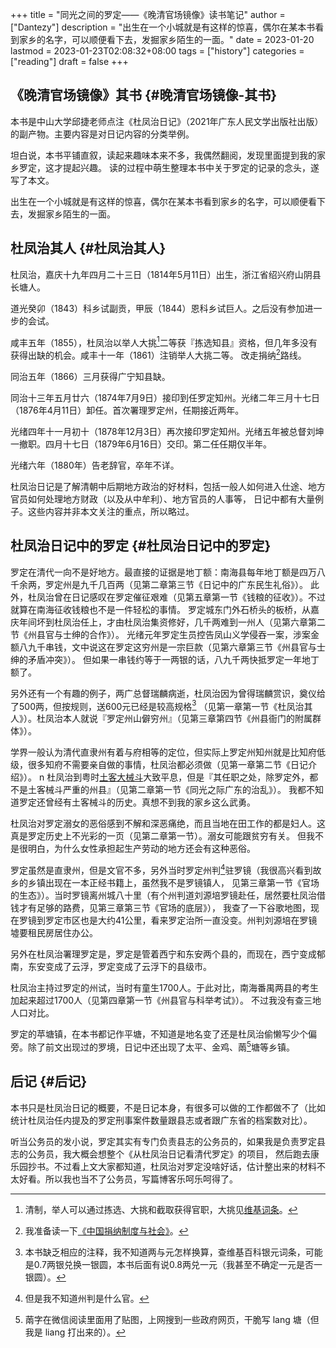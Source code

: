 +++
title = "同光之间的罗定——《晚清官场镜像》读书笔记"
author = ["Dantezy"]
description = "出生在一个小城就是有这样的惊喜，偶尔在某本书看到家乡的名字，可以顺便看下去，发掘家乡陌生的一面。"
date = 2023-01-20
lastmod = 2023-01-23T02:08:32+08:00
tags = ["history"]
categories = ["reading"]
draft = false
+++

## 《晚清官场镜像》其书 {#晚清官场镜像-其书}

本书是中山大学邱捷老师点注《杜凤治日记》（2021年广东人民文学出版社出版）的副产物。主要内容是对日记内容的分类举例。

坦白说，本书平铺直叙，读起来趣味本来不多，我偶然翻阅，发现里面提到我的家乡罗定，这才提起兴趣。
读的过程中萌生整理本书中关于罗定的记录的念头，遂写了本文。

出生在一个小城就是有这样的惊喜，偶尔在某本书看到家乡的名字，可以顺便看下去，发掘家乡陌生的一面。


## 杜凤治其人 {#杜凤治其人}

杜凤治，嘉庆十九年四月二十三日（1814年5月11日）出生，浙江省绍兴府山阴县长塘人。

道光癸卯（1843）科乡试副贡，甲辰（1844）恩科乡试巨人。之后没有参加进一步的会试。

咸丰五年（1855），杜凤治以举人大挑[^fn:1]二等获『拣选知县』资格，但几年多没有获得出缺的机会。咸丰十一年（1861）注销举人大挑二等。
改走捐纳[^fn:2]路线。

同治五年（1866）三月获得广宁知县缺。

同治十三年五月廿六（1874年7月9日）接印到任罗定知州。光绪二年三月十七日（1876年4月11日）卸任。首次署理罗定州，任期接近两年。

光绪四年十一月初十（1878年12月3日）再次接印罗定知州。光绪五年被总督刘坤一撤职。四月十七日（1879年6月16日）交印。第二任任期仅半年。

光绪六年（1880年）告老辞官，卒年不详。

杜凤治日记是了解清朝中后期地方政治的好材料，包括一般人如何进入仕途、地方官员如何处理地方财政（以及从中牟利）、地方官员的人事等，
日记中都有大量例子。这些内容并非本文关注的重点，所以略过。


## 杜凤治日记中的罗定 {#杜凤治日记中的罗定}

罗定在清代一向不是好地方。最直接的证据是地丁额：南海县每年地丁额是四万八千余两，罗定州是九千几百两（见第二章第三节《日记中的广东民生礼俗》）。
此外，杜凤治曾在日记感叹在罗定催征艰难（见第五章第一节《钱粮的征收》）。不过就算在南海征收钱粮也不是一件轻松的事情。
罗定城东门外石桥头的板桥，从嘉庆年间坏到杜凤治任上，才由杜凤治集资修好，几千两难到一州人（见第六章第二节《州县官与士绅的合作》）。
光绪元年罗定生员控告凤山义学侵吞一案，涉案金额八九千串钱，文中说这在罗定这穷州是一宗巨款（见第六章第三节《州县官与士绅的矛盾冲突》）。
但如果一串钱约等于一两银的话，八九千两快抵罗定一年地丁额了。

另外还有一个有趣的例子，两广总督瑞麟病逝，杜凤治因为曾得瑞麟赏识，奠仪给了500两，但按规则，送600元已经是较高规格[^fn:3]
（见第一章第一节《杜凤治其人》）。杜凤治本人就说『罗定州山僻穷州』（见第三章第四节《州县衙门的附属群体》）。

学界一般认为清代直隶州有着与府相等的定位，但实际上罗定州知州就是比知府低级，很多知府不需要亲自做的事情，杜凤治都必须做（见第一章第二节《日记介绍》）。
n
杜凤治到粤时[土客大械斗](https://zh.wikipedia.org/wiki/%E5%9C%9F%E5%AE%A2%E5%86%B2%E7%AA%81)大致平息，但是『其任职之处，除罗定外，都不是土客械斗严重的州县』（见第二章第一节《同光之际广东的治乱》）。
我都不知道罗定还曾经有土客械斗的历史。真想不到我的家乡这么武勇。

杜凤治对罗定溺女的恶俗感到不解和深恶痛绝，而且当地在田工作的都是妇人。这真是罗定历史上不光彩的一页（见第二章第一节）。溺女可能跟贫穷有关。
但我不是很明白，为什么女性承担起生产劳动的地方还会有这种恶俗。

罗定虽然是直隶州，但是文官不多，另外当时罗定州判[^fn:4]驻罗镜（我很高兴看到故乡的乡镇出现在一本正经书籍上，虽然我不是罗镜镇人，
见第三章第一节《官场的生态》）。当时罗镜离州城八十里（有个州判道刘源培罗镜赴任，居然要杜凤治借钱才有足够的路费，见第三章第三节《官场的底层》），
我查了一下谷歌地图，现在罗镜到罗定市区也是大约41公里，看来罗定治所一直没变。州判刘源培在罗镜墟要租民房居住办公。

另外在杜凤治署理罗定是，罗定是管着西宁和东安两个县的，而现在，西宁变成郁南，东安变成了云浮，罗定变成了云浮下的县级市。

杜凤治主持过罗定的州试，当时有童生1700人。于此对比，南海番禺两县的考生加起来超过1700人（见第四章第一节《州县官与科举考试》）。
不过我没有查三地人口对比。

罗定的苹塘镇，在本书都记作平塘，不知道是地名变了还是杜凤治偷懒写少个偏旁。除了前文出现过的罗境，日记中还出现了太平、金鸡、䓣[^fn:5]塘等乡镇。


## 后记 {#后记}

本书只是杜凤治日记的概要，不是日记本身，有很多可以做的工作都做不了（比如统计杜凤治任内提及的罗定刑事案件数量跟县志或者跟广东省的档案数对比）。

听当公务员的发小说，罗定其实有专门负责县志的公务员的，如果我是负责罗定县志的公务员，我大概会想整个《从杜凤治日记看清代罗定》的项目，
然后跑去康乐园抄书。不过看上文大家都知道，杜凤治对罗定没啥好话，估计整出来的材料不太好看。所以我也当不了公务员，写篇博客乐呵乐呵得了。

[^fn:1]: 清制，举人可以通过拣选、大挑和截取获得官职，大挑见[维基词条](https://zh.wikipedia.org/zh-sg/%E5%A4%A7%E6%8C%91)。
[^fn:2]: 我准备读一下[《中国捐纳制度与社会》](https://book.douban.com/subject/24734224/)。
[^fn:3]: 本书缺乏相应的注释，我不知道两与元怎样换算，查维基百科银元词条，可能是0.7两银兑换一银圆，本书后面有说0.8两兑一元（我甚至不确定一元是否一银圆）。
[^fn:4]: 但是我不知道州判是什么官。
[^fn:5]: 䓣字在微信阅读里面用了贴图，上网搜到一些政府网页，干脆写 lang 塘（但我是 liang 打出来的）。